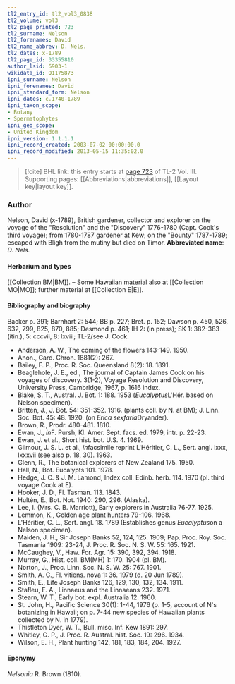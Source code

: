 ```yaml
---
tl2_entry_id: tl2_vol3_0838
tl2_volume: vol3
tl2_page_printed: 723
tl2_surname: Nelson
tl2_forenames: David
tl2_name_abbrev: D. Nels.
tl2_dates: x-1789
tl2_page_id: 33355810
author_lsid: 6903-1
wikidata_id: Q1175873
ipni_surname: Nelson
ipni_forenames: David
ipni_standard_form: Nelson
ipni_dates: c.1740-1789
ipni_taxon_scope: 
- Botany
- Spermatophytes
ipni_geo_scope: 
- United Kingdom
ipni_version: 1.1.1.1
ipni_record_created: 2003-07-02 00:00:00.0
ipni_record_modified: 2013-05-15 11:35:02.0
---
```



> [!cite] BHL link: this entry starts at [page 723](https://www.biodiversitylibrary.org/page/33355810) of TL-2 Vol. III.
> Supporting pages: [[Abbreviations|abbreviations]], [[Layout key|layout key]].

### Author

Nelson, David (x-1789), British gardener, collector and explorer on the voyage of the "Resolution" and the "Discovery" 1776-1780 (Capt. Cook's third voyage); from 1780-1787 gardener at Kew; on the "Bounty" 1787-1789; escaped with Bligh from the mutiny but died on Timor. 
**Abbreviated name**: *D. Nels.*

#### Herbarium and types

[[Collection BM|BM]]. – Some Hawaiian material also at [[Collection MO|MO]]; further material at [[Collection E|E]].

#### Bibliography and biography

Backer p. 391; Barnhart 2: 544; BB p. 227; Bret. p. 152; Dawson p. 450, 526, 632, 799, 825, 870, 885; Desmond p. 461; IH 2: (in press); SK 1: 382-383 (itin.), 5: cccvii, 8: lxviii; TL-2/see J. Cook.
- Anderson, A. W., The coming of the flowers 143-149. 1950.
- Anon., Gard. Chron. 1881(2): 267.
- Bailey, F. P., Proc. R. Soc. Queensland 8(2): 18. 1891.
- Beaglehole, J. E., ed., The journal of Captain James Cook on his voyages of discovery. 3(1-2), Voyage Resolution and Discovery, University Press, Cambridge, 1967, p. 1616 index.
- Blake, S. T., Austral. J. Bot. 1: 188. 1953 (*Eucalyptus*L'Hér. based on Nelson specimen).
- Britten, J., J. Bot. 54: 351-352. 1916. (plants coll. by N. at BM); J. Linn. Soc. Bot. 45: 48. 1920. (on *Erica sexfaria*Dryander).
- Brown, R., Prodr. 480-481. 1810.
- Ewan, J., *in*F. Pursh, Kl. Amer. Sept. facs. ed. 1979, intr. p. 22-23.
- Ewan, J. et al., Short hist. bot. U.S. 4. 1969.
- Gilmour, J. S. L. et al., *in*facsimile reprint L'Héritier, C. L., Sert. angl. lxxx, lxxxvii (see also p. 18, 30). 1963.
- Glenn, R., The botanical explorers of New Zealand 175. 1950.
- Hall, N., Bot. Eucalypts 101. 1978.
- Hedge, J. C. & J. M. Lamond, Index coll. Edinb. herb. 114. 1970 (pl. third voyage Cook at E).
- Hooker, J. D., Fl. Tasman. 113. 1843.
- Hultén, E., Bot. Not. 1940: 290, 296. (Alaska).
- Lee, I. (Mrs. C. B. Marriott), Early explorers in Australia 76-77. 1925.
- Lemmon, K., Golden age plant hunters 79-106. 1968.
- L'Héritier, C. L., Sert. angl. 18. 1789 (Establishes genus *Eucalyptus*on a Nelson specimen).
- Maiden, J. H., Sir Joseph Banks 52, 124, 125. 1909; Pap. Proc. Roy. Soc. Tasmania 1909: 23-24, J. Proc. R. Soc. N. S. W. 55: 165. 1921.
- McCaughey, V., Haw. For. Agr. 15: 390, 392, 394. 1918.
- Murray, G., Hist. coll. BM(MH) 1: 170. 1904 (pl. BM).
- Norton, J., Proc. Linn. Soc. N. S. W. 25: 767. 1901.
- Smith, A. C., Fl. vitiens. nova 1: 36. 1979 (d. 20 Jun 1789).
- Smith, E., Life Joseph Banks 126, 129, 130, 132, 134. 1911.
- Stafleu, F. A., Linnaeus and the Linnaeans 232. 1971.
- Stearn, W. T., Early bot. expl. Australia 12. 1960.
- St. John, H., Pacific Science 30(1): 1-44, 1976 (p. 1-5, account of N's botanizing in Hawaii; on p. 7-44 new species of Hawaiian plants collected by N. in 1779).
- Thistleton Dyer, W. T., Bull. misc. Inf. Kew 1891: 297.
- Whitley, G. P., J. Proc. R. Austral. hist. Soc. 19: 296. 1934.
- Wilson, E. H., Plant hunting 142, 181, 183, 184, 204. 1927.

#### Eponymy

*Nelsonia* R. Brown (1810).

